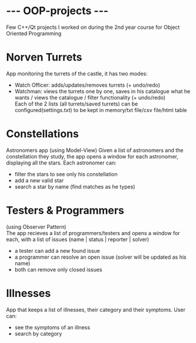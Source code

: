 # --- OOP-projects ---
Few C++/Qt projects I worked on during the 2nd year course for Object Oriented Programming


# Norven Turrets
App monitoring the turrets of the castle, it has two modes:
- Watch Officer: adds/updates/removes turrets (+ undo/redo)
- Watchman: views the turrets one by one, saves in his catalogue what he wants / views the catalogue / filter functionality (+ undo/redo)  
Each of the 2 lists (all turrets/saved turrets) can be configured(settings.txt) to be kept in memory/txt file/csv file/html table

# Constellations
Astronomers app (using Model-View)
Given a list of astronomers and the constellation they study, the app opens a window for each astronomer, displaying all the stars. Each astronomer can:
- filter the stars to see only his constellation
- add a new valid star
- search a star by name (find matches as he types)

# Testers & Programmers
(using Observer Pattern)  
The app recieves a list of programmers/testers and opens a window for each, with a list of issues (name | status | reporter | solver)
- a tester can add a new found issue
- a programmer can resolve an open issue (solver will be updated as his name)
- both can remove only closed issues

# Illnesses
App that keeps a list of illnesses, their category and their symptoms. User can:
- see the symptoms of an illness
- search by category
